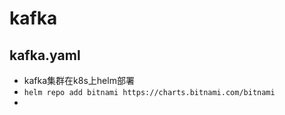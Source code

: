 # kafka

## kafka.yaml
- kafka集群在k8s上helm部署
- `helm repo add bitnami https://charts.bitnami.com/bitnami`
- 
